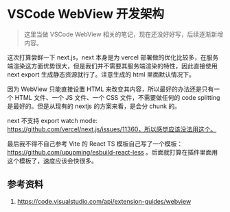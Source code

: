 # VSCode WebView 开发架构

> 这里当做 VSCode WebView 相关的笔记，现在还没好好写，后续逐渐新增内容。

这次打算尝鲜一下 next.js，next 本身是为 vercel 部署做的优化比较多，在服务端渲染这方面优势很大，但是我们并不需要其服务端渲染的特性，因此直接使用 next export 生成静态资源就行了。注意生成的 html 里面默认情况下。

因为 WebView 只能直接设置 HTML 来改变其内容，所以最好的办法还是只有一个 HTML 文件、一个 JS 文件、一个 CSS 文件，不需要做任何的 code splitting 是最好的。但是从现有的 nextjs 的方案来看，是会分 chunk 的。

next 不支持 export watch mode: https://github.com/vercel/next.js/issues/11360，所以感觉应该没法用这个。

最后我不得不自己参考 Vite 的 React TS 模板自己写了一个模板：https://github.com/upupming/esbuild-react-less 。后面就打算在插件里面用这个模板了，速度应该会快很多。

## 参考资料

1. https://code.visualstudio.com/api/extension-guides/webview
